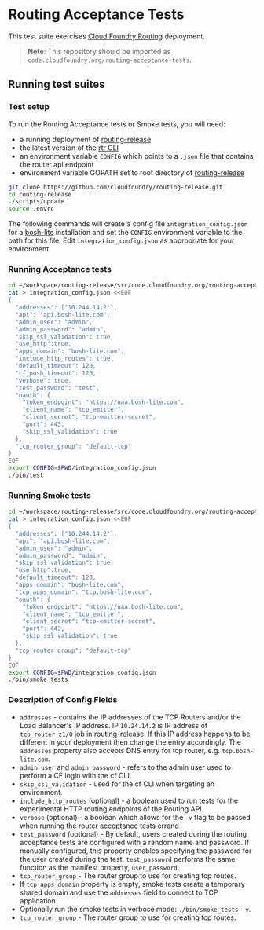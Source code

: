 # Routing Acceptance Tests

This test suite exercises [Cloud Foundry Routing](https://github.com/cloudfoundry/routing-release) deployment.

> **Note**: This repository should be imported as `code.cloudfoundry.org/routing-acceptance-tests`.

## Running test suites

### Test setup

To run the Routing Acceptance tests or Smoke tests, you will need:
- a running deployment of [routing-release](https://github.com/cloudfoundry/routing-release)
- the latest version of the [rtr CLI](https://github.com/cloudfoundry/routing-api-cli/releases)
- an environment variable `CONFIG` which points to a `.json` file that contains the router api endpoint
- environment variable GOPATH set to root directory of
  [routing-release](https://github.com/cloudfoundry/routing-release)
```bash
git clone https://github.com/cloudfoundry/routing-release.git
cd routing-release
./scripts/update
source .envrc
```

The following commands will create a config file `integration_config.json` for a
[bosh-lite](https://bosh.io/docs/quick-start/) installation and set the
`CONFIG` environment variable to the path for this file. Edit
`integration_config.json` as appropriate for your environment.

### Running Acceptance tests

```bash
cd ~/workspace/routing-release/src/code.cloudfoundry.org/routing-acceptance-tests/
cat > integration_config.json <<EOF
{
  "addresses": ["10.244.14.2"],
  "api": "api.bosh-lite.com",
  "admin_user": "admin",
  "admin_password": "admin",
  "skip_ssl_validation": true,
  "use_http":true,
  "apps_domain": "bosh-lite.com",
  "include_http_routes": true,
  "default_timeout": 120,
  "cf_push_timeout": 120,
  "verbose": true,
  "test_password": "test",
  "oauth": {
    "token_endpoint": "https://uaa.bosh-lite.com",
    "client_name": "tcp_emitter",
    "client_secret": "tcp-emitter-secret",
    "port": 443,
    "skip_ssl_validation": true
  },
  "tcp_router_group": "default-tcp"
}
EOF
export CONFIG=$PWD/integration_config.json
./bin/test

```


### Running Smoke tests

```bash
cd ~/workspace/routing-release/src/code.cloudfoundry.org/routing-acceptance-tests/
cat > integration_config.json <<EOF
{
  "addresses": ["10.244.14.2"],
  "api": "api.bosh-lite.com",
  "admin_user": "admin",
  "admin_password": "admin",
  "skip_ssl_validation": true,
  "use_http":true,
  "default_timeout": 120,
  "apps_domain": "bosh-lite.com",
  "tcp_apps_domain": "tcp.bosh-lite.com",
  "oauth": {
    "token_endpoint": "https://uaa.bosh-lite.com",
    "client_name": "tcp_emitter",
    "client_secret": "tcp-emitter-secret",
    "port": 443,
    "skip_ssl_validation": true
  },
  "tcp_router_group": "default-tcp"
}
EOF
export CONFIG=$PWD/integration_config.json
./bin/smoke_tests

```

### Description of Config Fields
- `addresses` - contains the IP addresses of the TCP Routers and/or the Load Balancer's IP address. IP `10.24.14.2` is IP address of `tcp_router_z1/0` job in routing-release. If this IP address happens to be different in your deployment then change the entry accordingly. The `addresses` property also accepts DNS entry for tcp router, e.g. `tcp.bosh-lite.com`.
- `admin_user` and `admin_password` - refers to the admin user used to perform a CF login with the cf CLI.
- `skip_ssl_validation` - used for the cf CLI when targeting an environment.
- `include_http_routes` (optional) - a boolean used to run tests for the experimental HTTP routing endpoints of the Routing API.
- `verbose` (optional) - a boolean which allows for the `-v` flag to be passed when running the router acceptance tests errand
- `test_password` (optional) -  By default, users created during the routing acceptance tests are configured with a random name and password. If manually configured, this property enables specifying the password for the user created during the test. `test_password` performs the same function as the manifest property, `user_password`.
- `tcp_router_group` - The router group to use for creating tcp routes.
- If `tcp_apps_domain` property is empty, smoke tests create a temporary shared domain and use the `addresses` field to connect to TCP application.
- Optionally run the smoke tests in verbose mode: `./bin/smoke_tests -v`.
- `tcp_router_group` - The router group to use for creating tcp routes.
